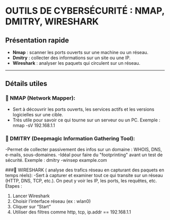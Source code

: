 # OUTILS DE CYBERSÉCURITÉ : NMAP, DMITRY, WIRESHARK

##  Présentation rapide

- **Nmap** : scanner les ports ouverts sur une machine ou un réseau.
- **Dmitry** : collecter des informations sur un site ou une IP.
- **Wireshark** : analyser les paquets qui circulent sur un réseau.

---

##  Détails utiles

### 🔹 NMAP (Network Mapper):
- Sert à découvrir les ports ouverts, les services actifs et les versions logicielles sur une cible.
- Très utile pour savoir ce qui tourne sur un serveur ou un PC.
  Exemple :
  nmap -sV 192.168.1.1
  
###  🔹 DMITRY (Deepmagic Information Gathering Tool):
-Permet de collecter passivement des infos sur un domaine : WHOIS, DNS, e-mails, sous-domaines.
-Idéal pour faire du "footprinting" avant un test de sécurité.
Exemple :
dmitry -winsep example.com


###🔹 WIRESHARK ( analyse des trafics réseau en capturant des paquets en temps réels):
-Sert à capturer et examiner tout ce qui transite sur un réseau (HTTP, DNS, TCP, etc.).
On peut y voir les IP, les ports, les requêtes, etc.
Étapes :
1. Lancer Wireshark
2. Choisir l’interface réseau (ex : wlan0)
3. Cliquer sur “Start”
4. Utiliser des filtres comme http, tcp, ip.addr == 192.168.1.1


